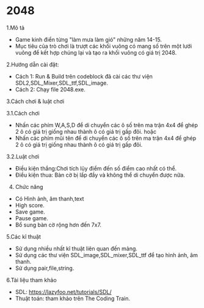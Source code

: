 # 2048 
1.Mô tả
- Game kinh điển từng "làm mưa làm gió" những năm 14-15.
- Mục tiêu của trò chơi là trượt các khối vuông có mang số trên một lưới vuông để kết hợp chúng lại và tạo ra khối vuông có giá trị 2048.

2.Hướng dẫn cài đặt:
- Cách 1: Run & Build trên codeblock đã cài các thư viện SDL2,SDL_Mixer,SDL_ttf,SDL_image.
- Cách 2: Chạy file 2048.exe.

3.Cách chơi & luật chơi

3.1.Cách chơi
- Nhấn các phím W,A,S,D để di chuyển các ô số trên ma trận 4x4 để ghép 2 ô có giá trị giống nhau thành ô có giá trị gấp đôi.
hoặc
- Nhấn các phím mũi tên để di chuyển các ô số trên ma trận 4x4 để ghép 2 ô có giá trị giống nhau thành ô có giá trị gấp đôi.

3.2.Luật chơi
- Điều kiện thắng:Chơi tích lũy điểm đến số điểm cao nhất có thể.
- Điều kiện thua: Bàn cờ bị lấp đầy và không thể di chuyển được nữa.

4. Chức năng
- Có Hình ảnh, âm thanh,text
- High score.
- Save game.
- Pause game.
- Bổ sung bàn cờ rộng hơn đến 7x7.

5.Các kĩ thuật  
- Sử dụng nhiều nhất kĩ thuật liên quan đến mảng.
- Sử dụng các thư viện SDL_image,SDL_mixer,SDL_ttf để tạo hình ảnh, âm thanh.
- Sử dụng pair,file,string.

6.Tài liệu tham khảo
- SDL: https://lazyfoo.net/tutorials/SDL/
- Thuật toán: tham khảo trên The Coding Train.
 
